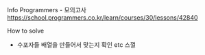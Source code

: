Info
Programmers - 모의고사 https://school.programmers.co.kr/learn/courses/30/lessons/42840

How to solve
* 수포자들 배열을 만들어서 맞는지 확인
etc
스껄